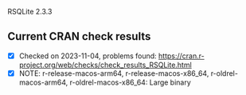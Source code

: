 RSQLite 2.3.3

## Current CRAN check results

- [x] Checked on 2023-11-04, problems found: https://cran.r-project.org/web/checks/check_results_RSQLite.html
- [x] NOTE: r-release-macos-arm64, r-release-macos-x86_64, r-oldrel-macos-arm64, r-oldrel-macos-x86_64: Large binary
